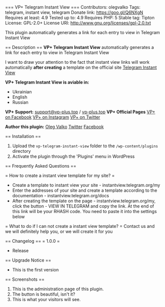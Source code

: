 === VP+ Telegram Instant View ===
Contributors: olegvalko
Tags: telegram, instant view, telegram
Donate link: https://goo.gl/Q6NXgN
Requires at least: 4.9
Tested up to: 4.9
Requires PHP: 5
Stable tag: Tipton
License: GPL-2.0+
License URI: http://www.gnu.org/licenses/gpl-2.0.txt

This plugin automatically generates a link for each entry to view in Telegram Instant View

== Description ==
**VP+ Telegram Instant View** automatically generates a link for each entry to view in Telegram Instant View

I want to draw your attention to the fact that instant view links will work automatically **after creating** a template on the official site 
[Telegram Instant View](http://instantview.telegram.org/my/)


**VP+ Telegram Instant View is aviable in:**

- Ukrainian
- English
- Russian

**VP+ Support:**
[support@vp-plus.top](http://mailto:support@vp-plus.top) / [vp-plus.top](http://vp-plus.top)
**VP+ Official Pages**
[VP+ on Facebook](http://fb.me/vp.plus.top)
[VP+ on Instagram](https://www.instagram.com/vp.plus.top/)
[VP+ on Twitter](https://twitter.com/vp_plus_top)

**Author this plugin:**
[Oleg Valko](http://valko.pro)
[Twitter](https://twitter.com/valko_pro)
[Facebook](https://www.facebook.com/oleg.valko.pro)

== Installation ==

1. Upload the `vp-telegram-instant-view` folder to the `/wp-content/plugins` directory
2. Activate the plugin through the 'Plugins' menu in WordPress

== Frequently Asked Questions ==

= How to create a instant view template for my site?  =

- Create a template to instant view your site - instantview.telegram.org/my
- Enter the addresses of your site and create a template according to the documentation - instantview.telegram.org/docs
- After creating the template on the page - instantview.telegram.org/my, click the button - VIEW IN TELEGRAM and copy the link. At the end of this link will be your RHASH code. You need to paste it into the settings below

= What to do if I can not create a instant view template? =
Contact us and we will definitely help you, or we will create it for you

== Changelog == 
= 1.0.0 =
* Release

== Upgrade Notice ==
* This is the first version

== Screenshots ==

1. This is the administration page of this plugin.
2. The button is beautiful, isn't it?
3. This is what your visitors will see.